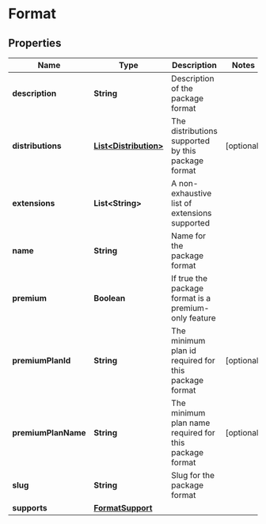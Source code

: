 
# Format

## Properties
Name | Type | Description | Notes
------------ | ------------- | ------------- | -------------
**description** | **String** | Description of the package format | 
**distributions** | [**List&lt;Distribution&gt;**](Distribution.md) | The distributions supported by this package format |  [optional]
**extensions** | **List&lt;String&gt;** | A non-exhaustive list of extensions supported | 
**name** | **String** | Name for the package format | 
**premium** | **Boolean** | If true the package format is a premium-only feature | 
**premiumPlanId** | **String** | The minimum plan id required for this package format |  [optional]
**premiumPlanName** | **String** | The minimum plan name required for this package format |  [optional]
**slug** | **String** | Slug for the package format | 
**supports** | [**FormatSupport**](FormatSupport.md) |  | 



